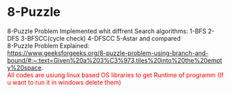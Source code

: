 # 8-Puzzle
8-Puzzle Problem Implemented whit diffrent Search algorithms: 1-BFS 2-DFS 3-BFSCC(cycle check) 4-DFSCC 5-Astar and compared
<br /> 8-Puzzle Problem Explained:
<br /> https://www.geeksforgeeks.org/8-puzzle-problem-using-branch-and-bound/#:~:text=Given%20a%203%C3%973,tiles%20into%20the%20empty%20space.
<br /> <span style="color: red;">All codes are usiung linux based OS libraries to get Runtime of programm (If u want to run it in windows delete them)</span>

